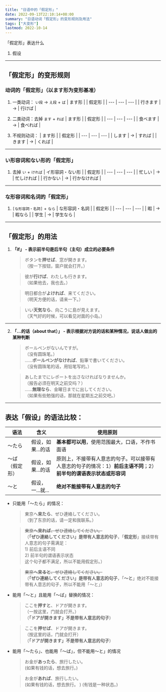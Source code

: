 ```yaml
---
title: "日语中的「假定形」"
date: 2022-09-13T22:10:14+08:00
summary: "日语动词「假定形」的变形规则及用法"
tags: ["大变形"]
lastmod: 2022-10-14
---
```


「假定形」表达什么
1. 假设

---
## 「假定形」的变形规则

### 动词的「假定形」（以ます形为变形基准）
1. 一类动词： `い段` → `え段` + `ば`
    | ます形 |  | 假定形 |
    | --- | --- | --- |
    | 行きます | → | 行けば |

2. 二类动词：去掉 `ます` + `れば`
    | ます形 |  | 假定形 |
    | --- | --- | --- |
    | 食べます | → | 食べれば |

3. 不规则动词：
    | ます形 |  | 假定形 |
    | --- | --- | --- |
    | します | → | すれば |
    | きます | → | くれば |

---
### い形容词和ない形的「假定形」
1. 去掉 `い` + `ければ`
    | イ形容詞・ない形 |  | 假定形 |
    | --- | --- | --- |
    | 忙しい | → | 忙しければ |
    | 行かない | → | 行かなければ |

---
### な形容词和名词的「假定形」
1. `[な形容詞・名詞]` + `なら`
    | な形容詞・名詞 |  | 假定形 |
    | --- | --- | --- |
    | 暇 | → | 暇なら |
    | 学生 | → | 学生なら |

---
## 「假定形」的用法
1. **「if」 - 表示前半句是后半句（主句）成立的必要条件**
    > ボタンを**押せば**、窓が開きます。  
     （按一下按钮，窗户就会打开。）

    > 彼が**行けば**、わたしも行きます。  
     （如果他去，我也去。）

    > 明日都合が**よければ**、来てください。  
     （明天方便的话，请来一下。）

    > いい**天気なら**、向こうに島が見えます。  
     （天气好的时候，可以看见对面的小岛。）

---
2. **「...的话（about that）」 - 表示根据对方说的话和某种情况，说话人做出的某种判断**
    > ボールペンがないんですが。  
     （没有圆珠笔。）  
      ......**ボールペンがなければ**、鉛筆で書いてください。  
     （没有圆珠笔的话，用铅笔写的。）

    > あしたまでにレポートを出さなければなりませんか。  
     （报告必须在明天之前交吗？）  
      ......**無理なら**、金曜日までに出してください。  
     （如果有些勉强的话，那就在星期五之前交吧。）

---
## 表达「假设」的语法比较：
| 语法 | 含义 | 使用原则 |
| --- | --- | --- |
| 〜たら | 假设，如果...的话 | **基本都可以用**，使用范围最大，口语，不作书面语 |
| 〜ば（假定形） | 假设，如果...的话 | 原则上，不接带有人意志的句子。可以接带有人意志的句子的情况：1）**前后主语不同**；2）**前半句的谓语表示状态或形容词** |
| 〜と | 假设，一...就... | **绝对不能接带有人意志的句子** |

- 只能用「〜たら」的情况：
    > 東京へ**来たら**、ぜひ連絡してください。  
     （到了东京的话，请一定和我联系。）

    > ~~東京へ**来れば**、ぜひ連絡してください。~~  
    （**「ぜひ連絡してください」是带有人意志的句子**，「**假定形**」接续带有人意志的句子需满足：  
        1) 前后主语不同  
        2) 前半句的谓语表示状态  
        这个句子都不满足，所以不能用假定形。）

    > ~~東京へ**来ると**、ぜひ連絡してください。~~  
    （**「ぜひ連絡してください」是带有人意志的句子**，「**〜と**」绝对不能接带有人意志的句子，所以不能用「〜と」）

- 能用「〜と」且能用「〜ば」替换的情况：
    > ここを**押すと**、ドアが開きます。  
     （一按这里，门就会打开。）  
     （**「ドアが開きます」不是带有人意志的句子**）

    > ここを**押せば**、ドアが開きます。  
     （按这里的话，门就会打开）  
     （**「ドアが開きます」不是带有人意志的句子**）

- 能用「〜たら」、也能用「〜ば」，但不能用〜と」的情况
    > お金が**あったら**、旅行したい。  
    (如果有钱的话，想去旅行。)

    > お金が**あれば**、旅行したい。  
    (如果有钱的话，想去旅行。 ) 
    (有钱是一种状态。)